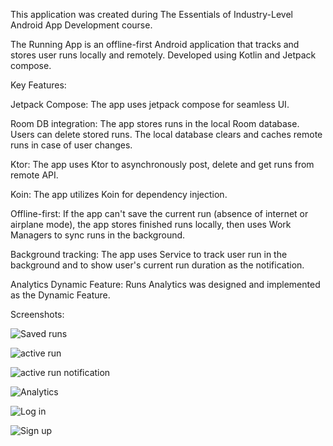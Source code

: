 This application was created during The Essentials of Industry-Level Android App Development course.

The  Running App is an offline-first Android application that tracks and stores user runs locally and  remotely. Developed using Kotlin and Jetpack compose. 

Key Features:

Jetpack Compose: The app uses jetpack compose for seamless UI.

Room DB integration: The app stores runs in the local Room database. Users can delete stored runs. The local database clears and caches remote runs in case of user changes. 

Ktor:  The app uses Ktor to asynchronously post, delete and get runs from remote API.

Koin: The app utilizes Koin for dependency injection.

Offline-first: If the app can't save the current run (absence of internet or airplane mode), the app stores finished runs locally, then uses Work Managers to sync runs in the background.

Background tracking: The app uses Service to track user run in the background and to show user's current run duration as the notification.

Analytics Dynamic Feature: Runs Analytics was designed and implemented as the Dynamic Feature.

Screenshots:

![Saved runs](https://github.com/IgorPetrovKrsk/RunningApp/assets/105622148/4eea2a74-3cf6-44b2-bea4-c830348881cb)

![active run](https://github.com/IgorPetrovKrsk/RunningApp/assets/105622148/0b58425a-d882-4d04-9631-5d58a43ef631)

![active run notification](https://github.com/IgorPetrovKrsk/RunningApp/assets/105622148/293fb2f3-703d-472b-b979-58338773f0c2)

![Analytics](https://github.com/IgorPetrovKrsk/RunningApp/assets/105622148/87a33da1-9ba3-4c0e-8f27-daf34a912823)

![Log in](https://github.com/IgorPetrovKrsk/RunningApp/assets/105622148/e020a49d-79ae-4ff8-869f-6e7fdf629a5b)

![Sign up](https://github.com/IgorPetrovKrsk/RunningApp/assets/105622148/baf9e8b2-6edb-479a-a475-030b2d96f3d6)
